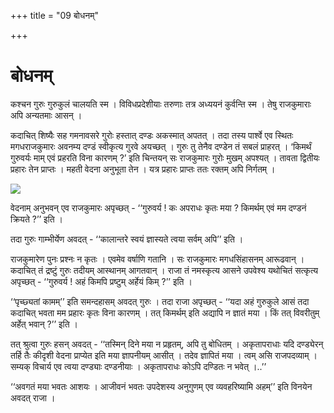 +++
title = "09 बोधनम्"

+++
# बोधनम्

कश्चन गुरुः गुरुकुलं चालयति स्म । विविधप्रदेशीयाः तरुणाः तत्र अध्ययनं कुर्वन्ति स्म । तेषु राजकुमाराः अपि अन्यतमाः आसन् ।

कदाचित् शिष्यैः सह गमनावसरे गुरोः हस्तात् दण्डः अकस्मात् अपतत् । तदा तस्य पार्श्वे एव स्थितः मगधराजकुमारः अवनम्य दण्डं स्वीकृत्य गुरवे अयच्छत् । गुरुः तु तेनैव दण्डेन तं सबलं प्राहरत् । ‘किमर्थं गुरुवर्यः माम् एवं प्रहरति विना कारणम् ?’ इति चिन्तयन् सः राजकुमारः गुरोः मुखम् अपश्यत् । तावता द्वितीयः प्रहारः तेन प्राप्तः । महती वेदना अनुभूता तेन । यत्र प्रहारः प्राप्तः ततः रक्तम् अपि निर्गतम् ।

![](magazine_images/img-1657091383Balmo1.jpg)

वेदनाम् अनुभवन् एव राजकुमारः अपृच्छत् - ‘‘गुरुवर्य ! कः अपराधः कृतः मया ? किमर्थम् एवं मम दण्डनं क्रियते ?’’ इति ।

तदा गुरुः गाम्भीर्येण अवदत् - ‘‘कालान्तरे स्वयं ज्ञास्यते त्वया सर्वम् अपि’’ इति ।

राजकुमारेण पुनः प्रश्नः न कृतः । एवमेव वर्षाणि गतानि । सः राजकुमारः मगधसिंहासनम् आरूढवान् । कदाचित् तं द्रष्टुं गुरुः तदीयम् आस्थानम् आगतवान् । राजा तं नमस्कृत्य आसने उपवेश्य यथोचितं सत्कृत्य अपृच्छत् - ‘‘गुरुवर्य ! अहं किमपि प्रष्टुम् अर्हेयं किम् ?’’ इति ।

‘‘पृच्छ्यतां कामम्’’ इति समन्दहासम् अवदत् गुरुः । तदा राजा अपृच्छत् - ‘‘यदा अहं गुरुकुले आसं तदा कदाचित् भवता मम प्रहारः कृतः विना कारणम् । तत् किमर्थम् इति अद्यापि न ज्ञातं मया । किं तत् विवरीतुम् अर्हेत् भवान् ?’’ इति ।

तत् श्रुत्वा गुरुः हसन् अवदत् - ‘‘तस्मिन् दिने मया न प्रहृतम्, अपि तु बोधितम् । अकृतापराधाः यदि दण्ड्येरन् तर्हि तैः कीदृशी वेदना प्राप्येत इति मया ज्ञापनीयम् आसीत् । तदेव ज्ञापितं मया । त्वम् असि राजपदव्याम् । सम्यक् विचार्य एव त्वया दण्ड्याः दण्डनीयाः । अकृतापराधः कोऽपि दण्डितः न भवेत् ।..’’

‘‘अवगतं मया भवतः आशयः । आजीवनं भवतः उपदेशस्य अनुगुणम् एव व्यवहरिष्यामि अहम्’’ इति विनयेन अवदत् राजा ।


